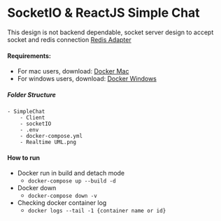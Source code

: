 # SocketIO & ReactJS Simple Chat

This design is not backend dependable, socket server design to accept socket and redis connection [Redis Adapter](https://socket.io/docs/v4/redis-adapter/)

#### Requirements:

- For mac users, download: [Docker Mac](https://docs.docker.com/docker-for-mac/install/)
- For windows users, download: [Docker Windows](https://docs.docker.com/desktop/windows/install/)

##### Folder Structure

    - SimpleChat
	    - Client
	    - socketIO
	    - .env
	    - docker-compose.yml
	    - Realtime UML.png

#### How to run

 - Docker run in build and detach mode
	 - `docker-compose up --build -d`
 - Docker down
	 - `docker-compose down -v`
- Checking docker container log
	- `docker logs --tail -1 {container name or id}`